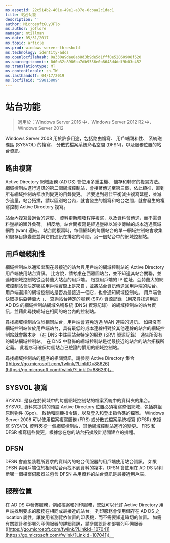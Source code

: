 ```yaml
---
ms.assetid: 22c514b2-401e-49e1-a87e-0cbaa2c1dac1
title: 站台功能
description: ''
author: MicrosoftGuyJFlo
ms.author: joflore
manager: mtillman
ms.date: 05/31/2017
ms.topic: article
ms.prod: windows-server-threshold
ms.technology: identity-adds
ms.openlocfilehash: 0a330a9dae8ab8d3b9de5d1fff0e52060908f520
ms.sourcegitcommit: 0d0b32c8986ba7db9536e0b8648d4ddf9b03e452
ms.translationtype: MT
ms.contentlocale: zh-TW
ms.lasthandoff: 04/17/2019
ms.locfileid: "59815809"
---
```

# <a name="site-functions"></a>站台功能

>適用於：Windows Server 2016 中，Windows Server 2012 R2 中，Windows Server 2012

 Windows Server 2008 用於許多用途，包括路由複寫、 用戶端親和性、 系統磁碟區 (SYSVOL) 的複寫、 分散式檔案系統命名空間 (DFSN)，以及服務位置的站台資訊。  
  
## <a name="routing-replication"></a>路由複寫  
Active Directory 網域服務 (AD DS) 會使用多重主機、 儲存和轉寄的複寫方法。 網域控制站進行通訊的第二個網域控制站，會接著傳送至第三個，依此類推，直到所有網域控制站都收到變更的目錄變更。 若要達到最佳平衡減少複寫延遲，並減少流量，站台拓撲，請以區別站台內，就會發生的複寫和站台之間，就會發生的複寫控制 Active Directory 複寫。  
  
站台內複寫最適合的速度、 資料更新觸發程序複寫，以及資料會傳送，而不需資料壓縮的額外負荷。 相反地，站台間複寫是經過壓縮以減少傳輸的成本透過廣域網路 (wan) 連結。 站台間複寫時，每個網域的每個站台的單一網域控制站會收集和儲存目錄變更並與它們通訊在排定的時間，另一個站台中的網域控制站。  
  
## <a name="client-affinity"></a>用戶端親和性  
網域控制站以通知出現在最接近的站台與用戶端的網域控制站的 Active Directory 用戶端使用站台資訊。 比方說，請考慮在西雅圖站台，並不知道其站台關聯，並連絡網域控制站從亞特蘭大站台的用戶端。 根據用戶端的 IP 位址，亞特蘭大的網域控制站會決定哪些用戶端實際上是來自，並將站台資訊傳送回用戶端的站台。 用戶端選擇的網域控制站是否為最接近一個它，也會通知網域控制站。 用戶端會快取提供亞特蘭大 」、 查詢站台特定的服務 (SRV) 資源記錄 （用來尋找適用於 AD DS 的網域控制站網域名稱系統 (DNS) 資源記錄） 的網域控制站的站台資訊，並藉此尋找網域在相同的站台內的控制站。  
  
尋找網域控制站位於相同站台，用戶端會避免透過 WAN 連結的通訊。 如果沒有網域控制站位於用戶端站台，具有最低的成本連線相對於其他連線的站台的網域控制站就會將本身 （在 DNS 中註冊站台特定的服務 (SRV) 資源記錄） 通告所沒有的網站網域控制站。 在 DNS 中發佈的網域控制站是從最接近的站台的站台拓撲所定義。 此程序可確保每個站台已驗證的慣用的網域控制站。  
  
尋找網域控制站的程序的相關資訊，請參閱 Active Directory 集合 ([https://go.microsoft.com/fwlink/?LinkID=88626](https://go.microsoft.com/fwlink/?LinkID=88626))。  
  
## <a name="sysvol-replication"></a>SYSVOL 複寫  
SYSVOL 是存在於網域中的每個網域控制站的檔案系統中的資料夾的集合。 SYSVOL 資料夾提供的預設 Active Directory 位置必須複寫整個網域，包括群組原則物件 (Gpo)、 啟動和關機指令碼，以及登入和登出指令碼的檔案。  Windows Server 2008 可以使用檔案複寫服務 (FRS) 或分散式檔案系統複寫 (DFSR) 來複寫 SYSVOL 資料夾從一個網域控制站，其他網域控制站進行的變更。 FRS 和 DFSR 複寫這些變更，根據您在您的站台拓撲設計期間建立的排程。  
  
## <a name="dfsn"></a>DFSN  
DFSN 會直接裝載所要求的資料內的站台伺服器的用戶端使用站台資訊。 如果 DFSN 與用戶端位於相同站台內找不到資料的複本，DFSN 會使用在 AD DS 以判斷哪一個檔案伺服器並包含 DFSN 共用資料的站台資訊是最接近用戶端。  
  
## <a name="service-location"></a>服務位置  
在 AD DS 中發佈服務，例如檔案和列印服務，您就可以允許 Active Directory 用戶端找到要求的服務在相同或最接近的站台。 列印服務會使用儲存在 AD DS 之 location 屬性，讓使用者瀏覽依位置的印表機，而不需要知道確切的位置。 如需有關設計和部署列印伺服器的詳細資訊，請參閱設計和部署列印伺服器 ([https://go.microsoft.com/fwlink/?LinkId=107041](https://go.microsoft.com/fwlink/?LinkId=107041))。  
  


